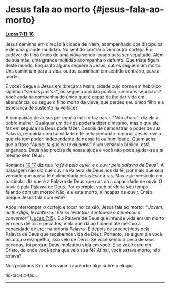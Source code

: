 # Jesus fala ao morto {#jesus-fala-ao-morto}

[**Lucas 7:11-16**](http://bibliaonline.com.br/acf/lc/7/11-16)

Jesus caminha em direção à cidade de Naim, acompanhado dos discípulos e de uma grande multidão. No sentido contrário vem outro cortejo. É o cadáver do filho único de uma viúva sendo levado para ser sepultado. Além de sua mãe, uma grande multidão acompanha o defunto. Que triste figura deste mundo. Enquanto alguns seguem a Jesus, outros seguem um morto. Uns caminham para a vida, outros caminham em sentido contrário, para a morte.

E você? Segue a Jesus em direção a Naim, cidade cujo nome em hebraico significa “_verdes pastos”_, ou segue a opinião pública rumo aos sepulcros? Você anda na companhia do único que é capaz de lhe dar vida em abundância, ou segue o filho morto da viúva, que perdeu seu único filho e a esperança de sustento na velhice?

A compaixão de Jesus por aquela mãe o faz parar. “_Não chore”_, diz ele à pobre mulher. Qualquer um de nós poderia dizer o mesmo, mas o que ele faz em seguida só Deus pode fazer. Depois de demonstrar o poder de sua Palavra, recebida com humildade e fé pelo centurião romano, Jesus revela que ela tem poder, independente de nossa fé ou humildade. Quem acha que a frase “_Ajuda-te que eu te ajudarei”_ é um versículo bíblico, está enganado. Deus não precisa de nossa ajuda e você não pode ajudar-se a si mesmo sem Deus.

Romanos [10:17](http://bibliaonline.com.br/acf/rm/10/17) diz que “_a fé é pelo ouvir, e o ouvir pela palavra de Deus”_. A passagem não diz que ouvir a Palavra de Deus nos dá fé, por mais que seja verdade que nossa fé é alimentada pelas Escrituras. Mas este versículo em particular diz que é a Palavra de Deus que nos dá a capacidade de ouvir. O ouvir é pela Palavra de Deus. Por exemplo, você perderia seu tempo falando com um morto? Não, ele está morto, é incapaz de ouvir. Então porque Jesus fala com este?

Após interromper o cortejo e tocar no caixão, Jesus fala ao morto: “‘_Jovem, eu lhe digo, levante-se!’ Ele se levantou, sentou-se e começou a conversar”_ ([Lucas 7:15](http://bibliaonline.com.br/acf/lc/7/15)). É a Palavra de Deus que infunde vida em um morto em seus delitos e pecados; é ela que dá ao homem até mesmo a capacidade de crer na própria Palavra! É depois de preenchidos pela Palavra de Deus que recebemos vida de Deus. Portanto, se algum dia você escutou o evangelho, isso veio de Deus. Se você sentiu o peso de seus pecados, foi porque Deus implantou vida em você. E se você creu em Cristo, de onde você acha que veio sua fé? Afinal, você estava morto, não estava?

Nos próximos 3 minutos vamos aprender algo sobre o elogio.

tic-tac-tic-tac...

*****